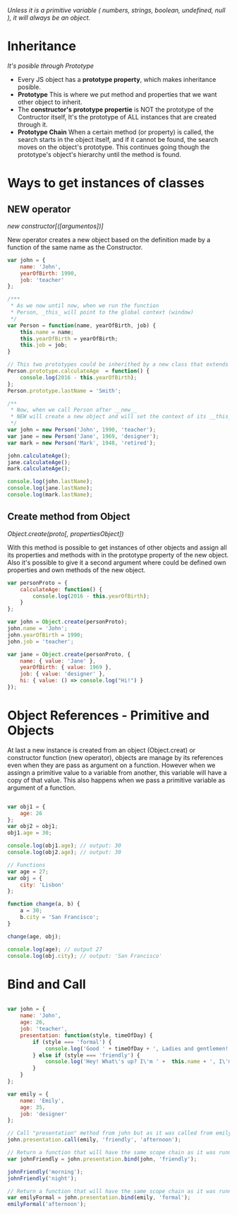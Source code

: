 _Unless it is a primitive variable ( _numbers, strings, boolean, undefined, null_ ), it will always be an object._

# Inheritance 
_It's posible through Prototype_

* Every JS object has a __prototype property__, which makes inheritance posible.
* __Prototype__ This is where we put method and properties that we want other object to inherit.
* The __constructor's prototype propertie__ is NOT the prototype of the Contructor itself, It's the prototype of ALL instances that are created through it.
* __Prototype Chain__ When a certain method (or property) is called, the search starts in the object itself, and if it cannot be found, the search moves on the object's prototype. This continues going though the prototype's object's hierarchy until the method is found.

# Ways to get instances of classes

## NEW operator
_new constructor[([argumentos])]_

New operator creates a new object based on the definition made by a function of the same name as the Constructor.

```js
var john = {
    name: 'John',
    yearOfBirth: 1990,
    job: 'teacher'
};

/***
 * As we now until now, when we run the function   
 * Person, _this_ will point to the global context (window) 
 */
var Person = function(name, yearOfBirth, job) {
    this.name = name;
    this.yearOfBirth = yearOfBirth;
    this.job = job;
}

// This two prototypes could be inherithed by a new class that extends Person.
Person.prototype.calculateAge  = function() {
    console.log(2016 - this.yearOfBirth);
};
Person.prototype.lastName = 'Smith';

/**
 * Now, when we call Person after __new__
 * NEW will create a new object and will set the context of its __this__ to the new object.
 */
var john = new Person('John', 1990, 'teacher');
var jane = new Person('Jane', 1969, 'designer');
var mark = new Person('Mark', 1948, 'retired');

john.calculateAge();
jane.calculateAge();
mark.calculateAge();

console.log(john.lastName);
console.log(jane.lastName);
console.log(mark.lastName);

```

## Create method from Object
_Object.create(proto[, propertiesObject])_

With this method is possible to get instances of other objects and assign all its properties and methods with in the prototype property of the new object. Also it's possible to give it a second argument where could be defined own properties and own methods of the new object.

```js
var personProto = {
    calculateAge: function() {
        console.log(2016 - this.yearOfBirth);
    }
};

var john = Object.create(personProto);
john.name = 'John';
john.yearOfBirth = 1990;
john.job = 'teacher';

var jane = Object.create(personProto, {
    name: { value: 'Jane' },
    yearOfBirth: { value: 1969 },
    job: { value: 'designer' },
    hi: { value: () => console.log("Hi!") }
});

```


# Object References - Primitive and Objects

At last a new instance is created from an object (Object.creat) or constructor function (new operator), objects are manage by its references even when they are pass as argument on a function. However when we assingn a primitive value to a variable from another, this variable will have a copy of that value. This also happens when we pass a primitive variable as argument of a function.

```js 

var obj1 = {
    age: 26
};
var obj2 = obj1;
obj1.age = 30;

console.log(obj1.age); // output: 30
console.log(obj2.age); // output: 30

// Functions
var age = 27;
var obj = {
    city: 'Lisbon'
};

function change(a, b) {
    a = 30;
    b.city = 'San Francisco';
}

change(age, obj);

console.log(age); // output 27
console.log(obj.city); // output: 'San Francisco'
```

# Bind and Call

```js

var john = {
    name: 'John',
    age: 26,
    job: 'teacher',
    presentation: function(style, timeOfDay) {
        if (style === 'formal') {
            console.log('Good ' + timeOfDay + ', Ladies and gentlemen! I\'m ' +  this.name + ', I\'m a ' + this.job + ' and I\'m ' + this.age + ' years old.');
        } else if (style === 'friendly') {
            console.log('Hey! What\'s up? I\'m ' +  this.name + ', I\'m a ' + this.job + ' and I\'m ' + this.age + ' years old. Have a nice ' + timeOfDay + '.');
        }
    }
};

var emily = {
    name: 'Emily',
    age: 35,
    job: 'designer'
};

// Call "presentation" method from john but as it was called from emily's object. 
john.presentation.call(emily, 'friendly', 'afternoon');

// Return a function that will have the same scope chain as it was running as a john's method call, and the first argument will be 'friendly'. 
var johnFriendly = john.presentation.bind(john, 'friendly');

johnFriendly('morning');
johnFriendly('night');

// Return a function that will have the same scope chain as it was running as a emily's method call, and the first argument will be 'formal'.
var emilyFormal = john.presentation.bind(emily, 'formal');
emilyFormal('afternoon');


```
